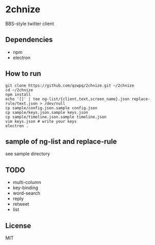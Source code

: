 # 2chnize

BBS-style twitter client

## Dependencies

* npm
* electron

## How to run

```shell
git clone https://github.com/qzwpq/2chnize.git ~/2chnize
cd ~/2chnize
npm install
echo '[]' | tee ng-list/{client,text,screen_name}.json replace-rule/text.json > /dev/null
cp sample/config.json.sample config.json
cp sample/keys.json.sample keys.json
cp sample/timeline.json.sample timeline.json
vim keys.json # write your keys
electron .
```

## sample of ng-list and replace-rule

see sample directory

## TODO

* multi-column
* key-binding
* word-search
* reply
* retweet
* list

## License

MIT
